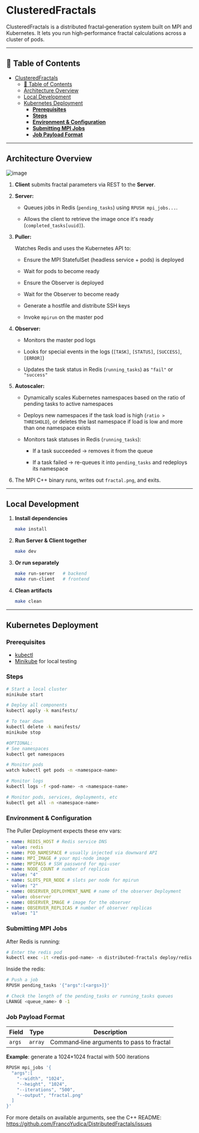 # ClusteredFractals

ClusteredFractals is a distributed fractal‐generation system built on MPI and Kubernetes. It lets you run high‐performance fractal calculations across a cluster of pods.

---

## 📖 Table of Contents

- [ClusteredFractals](#clusteredfractals)
  - [📖 Table of Contents](#-table-of-contents)
  - [Architecture Overview](#architecture-overview)
  - [Local Development](#local-development)
  - [Kubernetes Deployment](#kubernetes-deployment)
    - [**Prerequisites**](#prerequisites)
    - [**Steps**](#steps)
    - [**Environment \& Configuration**](#environment--configuration)
    - [**Submitting MPI Jobs**](#submitting-mpi-jobs)
    - [**Job Payload Format**](#job-payload-format)

---

## Architecture Overview

![image](https://github.com/user-attachments/assets/b0f000c0-4c41-40b0-8a07-ba219fb09a96)


1. **Client** submits fractal parameters via REST to the **Server**.
2. **Server:** 

   - Queues jobs in Redis (`pending_tasks`) using `RPUSH mpi_jobs...`.

   - Allows the client to retrieve the image once it's ready (`completed_tasks[uuid]`).
3. **Puller:** 

   Watches Redis and uses the Kubernetes API to:

    - Ensure the MPI StatefulSet (headless service + pods) is deployed

    - Wait for pods to become ready

    - Ensure the Observer is deployed

    - Wait for the Observer to become ready

    - Generate a hostfile and distribute SSH keys

    - Invoke `mpirun` on the master pod

4. **Observer:**

   - Monitors the master pod logs

   - Looks for special events in the logs (`[TASK]`, `[STATUS]`, `[SUCCESS]`, `[ERROR]`)

   - Updates the task status in Redis (`running_tasks`) as `"fail"` or `"success"`

5. **Autoscaler:**

   - Dynamically scales Kubernetes namespaces based on the ratio of pending tasks to active namespaces

   - Deploys new namespaces if the task load is high (`ratio > THRESHOLD`), or deletes the last namespace if load is low and more than one namespace exists

   - Monitors task statuses in Redis (`running_tasks`):

      - If a task succeeded → removes it from the queue

      - If a task failed → re-queues it into `pending_tasks` and redeploys its namespace

6. The MPI C++ binary runs, writes out `fractal.png`, and exits.

---

## Local Development

1. **Install dependencies**
   ```bash
   make install
   ```
2. **Run Server & Client together**

   ```bash
   make dev
   ```

3. **Or run separately**

   ```bash
   make run-server   # backend
   make run-client   # frontend
   ```

4. **Clean artifacts**

   ```bash
   make clean
   ```

---

## Kubernetes Deployment

### **Prerequisites**

- [kubectl](https://kubernetes.io/docs/tasks/tools/)
- [Minikube](https://minikube.sigs.k8s.io/docs/) for local testing

### **Steps**

```bash
# Start a local cluster
minikube start

# Deploy all components
kubectl apply -k manifests/

# To tear down
kubectl delete -k manifests/
minikube stop

#OPTIONAL:
# See namespaces
kubectl get namespaces

# Monitor pods
watch kubectl get pods -n <namespace-name>

# Monitor logs 
kubectl logs -f <pod-name> -n <namespace-name>

# Monitor pods, services, deployments, etc
kubectl get all -n <namespace-name>
```

### **Environment & Configuration**

The Puller Deployment expects these env vars:

```yaml
- name: REDIS_HOST # Redis service DNS
  value: redis
- name: POD_NAMESPACE # usually injected via downward API
- name: MPI_IMAGE # your mpi-node image
- name: MPIPASS # SSH password for mpi-user
- name: NODE_COUNT # number of replicas
  value: "4"
- name: SLOTS_PER_NODE # slots per node for mpirun
  value: "2"
- name: OBSERVER_DEPLOYMENT_NAME # name of the observer Deployment
  value: observer
- name: OBSERVER_IMAGE # image for the observer
- name: OBSERVER_REPLICAS # number of observer replicas
  value: "1"

```

### **Submitting MPI Jobs**

After Redis is running:

```bash
# Enter the redis pod
kubectl exec -it <redis-pod-name> -n distributed-fractals deploy/redis -- redis-cli
```

Inside the redis:

```bash
# Push a job
RPUSH pending_tasks '{"args":[<args>]}'
```
```bash
# Check the length of the pending_tasks or running_tasks queues
LRANGE <queue_name> 0 -1
```


### **Job Payload Format**

| Field  | Type    | Description                               |
| ------ | ------- | ----------------------------------------- |
| `args` | `array` | Command‑line arguments to pass to fractal |

**Example**: generate a 1024×1024 fractal with 500 iterations

```bash
RPUSH mpi_jobs '{
  "args":[
    "--width", "1024",
    "--height", "1024",
    "--iterations", "500",
    "--output", "fractal.png"
  ]
}'
```

For more details on available arguments, see the C++ README: https://github.com/FrancoYudica/DistributedFractals/issues
